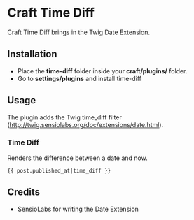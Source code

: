 # Craft Time Diff

Craft Time Diff brings in the Twig Date Extension.

## Installation

* Place the **time-diff** folder inside your **craft/plugins/** folder.
* Go to **settings/plugins** and install time-diff

## Usage

The plugin adds the Twig time_diff filter (http://twig.sensiolabs.org/doc/extensions/date.html).

### Time Diff

Renders the difference between a date and now.

    {{ post.published_at|time_diff }}

## Credits

* SensioLabs for writing the Date Extension
